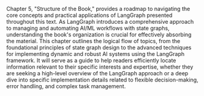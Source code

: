 Chapter 5, "Structure of the Book," provides a roadmap to navigating the core concepts and practical applications of LangGraph presented throughout this text.  As LangGraph introduces a comprehensive approach to managing and automating AI/ML workflows with state graphs, understanding the book's organization is crucial for effectively absorbing the material. This chapter outlines the logical flow of topics, from the foundational principles of state graph design to the advanced techniques for implementing dynamic and robust AI systems using the LangGraph framework.  It will serve as a guide to help readers efficiently locate information relevant to their specific interests and expertise, whether they are seeking a high-level overview of the LangGraph approach or a deep dive into specific implementation details related to flexible decision-making, error handling, and complex task management.
